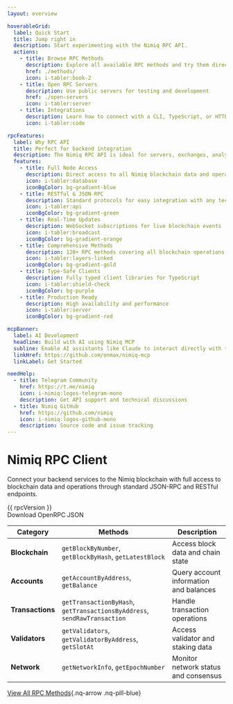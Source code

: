 ```yaml
---
layout: overview

hoverableGrid:
  label: Quick Start
  title: Jump right in
  description: Start experimenting with the Nimiq RPC API.
  actions:
    - title: Browse RPC Methods
      description: Explore all available RPC methods and try them directly in the browser
      href: ./methods/
      icon: i-tabler:book-2
    - title: Open RPC Servers
      description: Use public servers for testing and development
      href: ./open-servers
      icon: i-tabler:server
    - title: Integrations
      description: Learn how to connect with a CLI, TypeScript, or HTTP
      icon: i-tabler:code

rpcFeatures:
  label: Why RPC API
  title: Perfect for backend integration
  description: The Nimiq RPC API is ideal for servers, exchanges, analytics platforms, and any service needing reliable blockchain connectivity.
  features:
    - title: Full Node Access
      description: Direct access to all Nimiq blockchain data and operations
      icon: i-tabler:database
      iconBgColor: bg-gradient-blue
    - title: RESTful & JSON-RPC
      description: Standard protocols for easy integration with any tech stack
      icon: i-tabler:api
      iconBgColor: bg-gradient-green
    - title: Real-Time Updates
      description: WebSocket subscriptions for live blockchain events
      icon: i-tabler:broadcast
      iconBgColor: bg-gradient-orange
    - title: Comprehensive Methods
      description: 120+ RPC methods covering all blockchain operations
      icon: i-tabler:layers-linked
      iconBgColor: bg-gradient-gold
    - title: Type-Safe Clients
      description: Fully typed client libraries for TypeScript
      icon: i-tabler:shield-check
      iconBgColor: bg-purple
    - title: Production Ready
      description: High availability and performance
      icon: i-tabler:server
      iconBgColor: bg-gradient-red

mcpBanner:
  label: AI Development
  headline: Build with AI using Nimiq MCP
  subline: Enable AI assistants like Claude to interact directly with the Nimiq blockchain through our Model Context Protocol server.
  linkHref: https://github.com/onmax/nimiq-mcp
  linkLabel: Get Started

needHelp:
  - title: Telegram Community
    href: https://t.me/nimiq
    icon: i-nimiq:logos-telegram-mono
    description: Get API support and technical discussions
  - title: Nimiq GitHub
    href: https://github.com/nimiq
    icon: i-nimiq:logos-github-mono
    description: Source code and issue tracking
---
```


<script setup lang="ts">
import '../node_modules/nimiq-css/dist/css/static-content.css'
import HoverableGrid from '../.vitepress/theme/components/HoverableGrid.vue'
import NimiqFeatures from '../.vitepress/theme/components/NimiqFeatures.vue'
import Banner from '../.vitepress/theme/components/Banner.vue'

const rpcVersion = __NIMIQ_RPC_VERSION__

const openRpcDocumentUrl = `https://github.com/nimiq/core-rs-albatross/releases/download/${rpcVersion}/openrpc-document.json`
const githubRelease =`https://github.com/nimiq/core-rs-albatross/releases/tag/${rpcVersion}`
</script>

# Nimiq RPC Client

Connect your backend services to the Nimiq blockchain with full access to blockchain data and operations through standard JSON-RPC and RESTful endpoints.

<div flex="~ gap-8" class="nq-raw">

<a :href="githubRelease" nq-arrow  f-text-xs mx-0 font-semibold font-code z-100 target="_blank" rel="noopener noreferrer" nq-pill-secondary title="View Release on GitHub">
  <div i-nimiq:logos-github-mono mr-4 />
{{ rpcVersion }}
</a>
<a :href="openRpcDocumentUrl" nq-pill-secondary mx-0 download f-text-xs font-semibold font-code z-100 title="Download OpenRPC JSON">
  <div i-nimiq:arrow-to-bottom mr-4 />
  Download OpenRPC JSON
</a>

</div>

<HoverableGrid v-bind="$frontmatter.hoverableGrid" f-pt-md />

<NimiqFeatures v-bind="$frontmatter.rpcFeatures" />

<Banner  v-bind="$frontmatter.mcpBanner" />

<section>

<NqHeadline
  label="RPC Methods"
  title="Explore the API"
  description="Discover the full range of RPC methods available for interacting with the Nimiq blockchain."
  :h1="false"
  f-mb-sm
/>

| Category | Methods | Description |
|---|---|---|
| **Blockchain** | `getBlockByNumber`, `getBlockByHash`, `getLatestBlock` | Access block data and chain state |
| **Accounts** | `getAccountByAddress`, `getBalance` | Query account information and balances |
| **Transactions** | `getTransactionByHash`, `getTransactionsByAddress`, `sendRawTransaction` | Handle transaction operations |
| **Validators** | `getValidators`, `getValidatorByAddress`, `getSlotAt` | Access validator and staking data |
| **Network** | `getNetworkInfo`, `getEpochNumber` | Monitor network status and consensus |

[View All RPC Methods](./methods/){.nq-arrow .nq-pill-blue}

</section>

<NqGrid f-my-xl :cards="$frontmatter.needHelp" />

<style>
  :is(section) {
    --px: 0 !important;

    > * {
      width: 100%;
      --nq-max-width: none;
    }
  }
</style>
